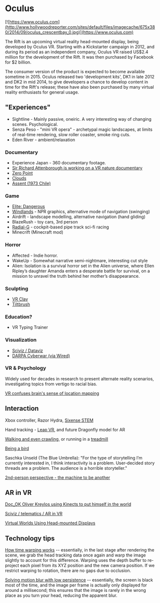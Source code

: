 # Oculus

[![https://www.oculus.com](http://www.hollywoodreporter.com/sites/default/files/imagecache/675x380/2014/09/oculus_crescentbay_0.jpg)](https://www.oculus.com)

The Rift is an upcoming virtual reality head-mounted display, being developed by Oculus VR. Starting with a Kickstarter campaign in 2012, and during its period as an independent company, Oculus VR raised US$2.4 million for the development of the Rift. It was then purchased by Facebook for $2 billion. 

The consumer version of the product is expected to become available sometime in 2015. Oculus released two 'development kits', DK1 in late 2012 and DK2 in mid 2014, to give developers a chance to develop content in time for the Rift's release; these have also been purchased by many virtual reality enthusiasts for general usage.

## "Experiences"

- Sightline - Mainly passive, oneiric. A very interesting way of changing scenes. Psychological. 
- Senza Peso - "mini VR opera" - archetypal magic landscapes, at limits of real-time rendering, slow roller coaster, smoke ring cuts.
- Eden River - ambient/relaxation

### Documentary

- Experience Japan - 360 documentary footage.
- [Sir Richard Attenborough is working on a VR nature documentary](http://www.fastcolabs.com/3033320/oculus-rift-powered-nature-documentaries-are-here-complete-with-david-attenborough)
- [Zero Point](http://www.theverge.com/2014/10/28/7078925/zero-point-vr-oculus-rift-documentary-released)
- [Clouds](http://vimeo.com/54633485)
- [Assent (1973 Chile)](http://vimeo.com/89607805)

### Game

- [Elite: Dangerous](http://www.roadtovr.com/play-elite-dangerous-dk2-depth-hands-video/)
- [Windlands](https://www.youtube.com/watch?v=y-vGvXxXZAs) - NPR graphics, alternative mode of navigation (swinging)
- Airdrift - landscape modelling, alternative navigation (hand gliding)
- BlazeRush - toy cars, 3rd person
- [Radial-G](http://www.roadtovr.com/radial-g-just-earned-spot-oculus-rift-demo-folder/) - cockpit-based pipe track sci-fi racing
- Minecrift (Minecraft mod)

### Horror

- Affected - Indie horror.
- WakeUp - Somewhat narrative semi-nightmare, interesting cut style
- Alien: Isolation is a survival horror set in the Alien universe, where Ellen Ripley’s daughter Amanda enters a desperate battle for survival, on a mission to unravel the truth behind her mother’s disappearance.

### Sculpting

- [VR Clay](http://vrclay.com)
- [Tiltbrush](http://www.tiltbrush.com)

### Education?

- VR Typing Trainer

### Visualization

- [Sciviz / Dataviz](https://www.youtube.com/watch?v=IERHs7yYsWI)
- [DARPA Cyberwar (via Wired)](http://video.wired.com/watch/inside-darpa-s-oculus-cyberwar-visualization)

### VR & Psychology

Widely used for decades in research to present alternate reality scenarios, investigating topics from vertigo to racial bias.

[VR confuses brain's sense of location mapping](http://simulatortrends.com/vr-confuses-brain-cell-gps/)

## Interaction

Xbox controller, Razor Hydra, [Sixense STEM](http://sixense.com/wireless)

Hand tracking - [Leap VR](http://www.roadtovr.com/leap-motions-next-gen-dragonfly-sensor-designed-vr-headsets/), and future Dragonfly model for AR

[Walking and even crawling](https://www.youtube.com/watch?v=wPffziOrE6Y#t=24), or running in a [treadmill](http://www.roadtovr.com/virtual-reality-virtusphere-omnidirectional-treadmill/)

[Being a bird](http://birdly.zhdk.ch/about/)

Saschka Unseld (The Blue Umbrella): "For the type of storytelling I’m currently interested in, I think interactivity is a problem. User-decided story threads are a problem. The audience is a horrible storyteller."

[2nd-person perspective - the machine to be another](http://www.themachinetobeanother.org)

## AR in VR

[Doc_OK Oliver Kreylos using Kinects to put himself in the world](https://www.youtube.com/watch?v=yUu1ZQDCGp8&index=5&list=UUj_UmpoD8Ph_EcyN_xEXrUQ)

[Sciviz / telematics / AR in VR](https://www.youtube.com/watch?v=B4g9J-aSF-c)

[Virtual Worlds Using Head-mounted Displays](https://www.youtube.com/watch?v=R0-dsbeasgA)



## Technology tips

[How time warping works](https://www.youtube.com/watch?v=WvtEXMlQQtI) -- essentially, in the last stage after rendering the scene, we grab the head tracking data once again and warp the image slightly to account for this difference. Warping uses the depth buffer to re-project each pixel from its XYZ position and the new camera position. If we restrict warping to rotation, there are no gaps due to occlusion. 

[Solving motion blur with low persistence](https://www.youtube.com/watch?feature=player_detailpage&v=HoLHHUdi_LE#t=341) -- essentially, the screen is black most of the time, and the image per frame is actually only displayed for around a millisecond; this ensures that the image is rarely in the wrong place as you turn your head, reducing the apparent blur. 